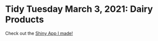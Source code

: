# Tidy Tuesday March 3, 2021: Dairy Products

Check out the [Shiny App I made!](https://r.amherst.edu/apps/aboskovic21/tidytuesday_w12/)
